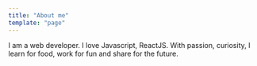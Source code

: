 ```yaml
---
title: "About me"
template: "page"
---
```


I am a web developer. I love Javascript, ReactJS. With passion, curiosity, I learn for food, work for fun and share for the future.
